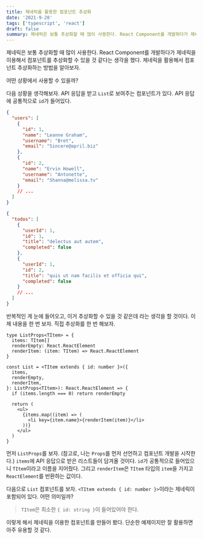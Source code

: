 ```yaml
---
title: 제네릭을 활용한 컴포넌트 추상화
date: '2021-9-28'
tags: ['typescript', 'react']
draft: false
summary: 제네릭은 보통 추상화할 때 많이 사용한다. React Component를 개발하다가 제네릭을 이용해서 컴포넌트를 추상화할 수 있을 것 같다는 생각을 했다. 제네릭을 통해 컴포넌트 추상화하는 방법을 알아보자.
---
```


제네릭은 보통 추상화할 때 많이 사용한다. React Component를 개발하다가 제네릭을 이용해서 컴포넌트를 추상화할 수 있을 것 같다는 생각을 했다. 제네릭을 활용해서 컴포넌트 추상화하는 방법을 알아보자.

어떤 상황에서 사용할 수 있을까?

다음 상황을 생각해보자. API 응답을 받고 `List`로 보여주는 컴포넌트가 있다. API 응답에 공통적으로 `id`가 들어있다.

```json
{
  "users": [
    {
      "id": 1,
      "name": "Leanne Graham",
      "username": "Bret",
      "email": "Sincere@april.biz"
    },
    {
      "id": 2,
      "name": "Ervin Howell",
      "username": "Antonette",
      "email": "Shanna@melissa.tv"
    }
    // ...
  ]
}
```

```json
{
  "todos": [
    {
      "userId": 1,
      "id": 1,
      "title": "delectus aut autem",
      "completed": false
    },
    {
      "userId": 1,
      "id": 2,
      "title": "quis ut nam facilis et officia qui",
      "completed": false
    }
    // ...
  ]
}
```

반복적인 게 눈에 들어오고, 이거 추상화할 수 있을 것 같은데 라는 생각을 할 것이다. 이제 내용을 한 번 보자. 직접 추상화를 한 번 해보자.

```tsx
type ListProps<TItem> = {
  items: TItem[]
  renderEmpty: React.ReactElement
  renderItem: (item: TItem) => React.ReactElement
}

const List = <TItem extends { id: number }>({
  items,
  renderEmpty,
  renderItem,
}: ListProps<TItem>): React.ReactElement => {
  if (items.length === 0) return renderEmpty

  return (
    <ul>
      {items.map((item) => (
        <li key={item.name}>{renderItem(item)}</li>
      ))}
    </ul>
  )
}
```

먼저 `ListProps`를 보자. (참고로, 나는 `Props`를 먼저 선언하고 컴포넌트 개발을 시작한다.) `items`에 API 응답으로 받은 리스트들이 담겨올 것이다. `id`가 공통적으로 들어있으니 `TItem`이라고 이름을 지어줬다. 그리고 `renderItem`은 `TItem` 타입의 `item`을 가지고 `ReactElement`를 반환하는 값이다.

다음으로 `List` 컴포넌트를 보자. `<TItem extends { id: number }>`이라는 제네릭이 포함되어 있다. 어떤 의미일까?

> `TItem`은 최소한 `{ id: string }`이 들어있어야 한다.

이렇게 해서 제네릭을 이용한 컴포넌트를 만들어 봤다. 단순한 예제이지만 잘 활용하면 아주 유용할 것 같다.
